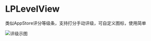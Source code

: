# LPLevelView
类似AppStore评分等级条，支持打分手动评级，可自定义图标，使用简单

![评级示图](http://h.picphotos.baidu.com/album/s%3D900%3Bq%3D90/sign=aa4031a6a851f3dec7b2b564a4d58122/a8773912b31bb051cf4f4a44317adab44aede077.jpg)
